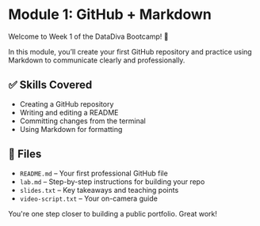 # Module 1: GitHub + Markdown

Welcome to Week 1 of the DataDiva Bootcamp! 💜

In this module, you’ll create your first GitHub repository and practice 
using Markdown to communicate clearly and professionally.

## ✅ Skills Covered

- Creating a GitHub repository
- Writing and editing a README
- Committing changes from the terminal
- Using Markdown for formatting

## 📂 Files

- `README.md` – Your first professional GitHub file
- `lab.md` – Step-by-step instructions for building your repo
- `slides.txt` – Key takeaways and teaching points
- `video-script.txt` – Your on-camera guide

You're one step closer to building a public portfolio. Great work!



